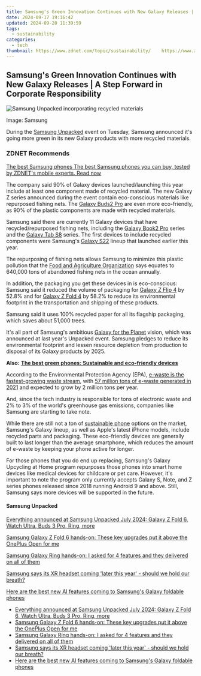 ```yaml
---
title: Samsung's Green Innovation Continues with New Galaxy Releases | A Step Forward in Corporate Responsibility
date: 2024-09-17 19:16:42
updated: 2024-09-20 11:39:59
tags:
  - sustainability
categories:
  - tech
thumbnail: https://www.zdnet.com/topic/sustainability/    https://www.zdnet.com/a/img/resize/5a0efb2eed9af323fc523c6012ed4a57b944be31/2022/08/10/107b923e-e957-44bf-9143-a10a8892264f/samsung-unpacked-aug-2022-sustainability-recycling.jpg?width=170&height=96&fit=crop&auto=webp
---
```


## Samsung's Green Innovation Continues with New Galaxy Releases | A Step Forward in Corporate Responsibility

![Samsung Unpacked incorporating recycled materials](https://www.zdnet.com/a/img/resize/8241788ae49a3ec3e52351b79aa1f4bd1e96817c/2022/08/10/107b923e-e957-44bf-9143-a10a8892264f/samsung-unpacked-aug-2022-sustainability-recycling.jpg?auto=webp&width=1280)

Image: Samsung

During the [Samsung Unpacked](https://www.zdnet.com/article/samsung-galaxy-unpacked-galaxy-z-fold-4-z-flip-4-watch-5-pro-and-everything-else-announced/) event on Tuesday, Samsung announced it's going more green in its new Galaxy products with more recycled materials.

### **ZDNET** Recommends

[The best Samsung phones The best Samsung phones you can buy, tested by ZDNET's mobile experts.  Read now](https://www.zdnet.com/article/best-samsung-phone/)

The company said 90% of Galaxy devices launched/launching this year include at least one component made of recycled material. The new Galaxy Z series announced during the event contain eco-conscious materials like repurposed fishing nets. The [Galaxy Buds2 Pro](https://shop-links.co/link/?url=https%3A%2F%2Fwww.samsung.com%2Fus%2Fmobile%2Faudio%2Fheadphones%2Fgalaxy-buds2-pro-bora-purple-sm-r510nlvaxar%2F&publisher_slug=itechdaily19598&exclusive=1) are even more eco-friendly, as 90% of the plastic components are made with recycled materials. 

Samsung said there are currently 11 Galaxy devices that have recycled/repurposed fishing nets, including the [Galaxy Book2 Pro](https://www.zdnet.com/article/samsung-galaxy-book2-pro-360-review/) series and the [Galaxy Tab S8](https://www.zdnet.com/article/samsung-galaxy-tab-s8-ultra-review/) series. The first devices to include recycled components were Samsung's [Galaxy S22](https://www.zdnet.com/article/galaxy-s22-plus-review/) lineup that launched earlier this year. 

The repurposing of fishing nets allows Samsung to minimize this plastic pollution that the [Food and Agriculture Organization](https://www.fao.org/fileadmin/user%5Fupload/newsroom/docs/Ghost%5Ffishing%5Freport.pdf) says equates to 640,000 tons of abandoned fishing nets in the ocean annually. 

In addition, the packaging you get these devices in is eco-conscious: Samsung said it reduced the volume of packaging for [Galaxy Z Flip 4](https://shop-links.co/link/?url=https%3A%2F%2Fwww.samsung.com%2Fus%2Fsmartphones%2Fgalaxy-z-flip4%2Fbuy%2F&publisher_slug=itechdaily19598&exclusive=1) by 52.8% and for [Galaxy Z Fold 4](https://shop-links.co/link/?url=https%3A%2F%2Fwww.samsung.com%2Fus%2Fsmartphones%2Fgalaxy-z-fold4%2Fbuy%2F&publisher_slug=itechdaily19598&exclusive=1) by 58.2% to reduce its environmental footprint in the transportation and shipping of these products.

Samsung said it uses 100% recycled paper for all its flagship packaging, which saves about 51,000 trees. 

It's all part of Samsung's ambitious [Galaxy for the Planet](https://shop-links.co/link/?exclusive=1&publisher_slug=itechdaily19598&url=https%3A%2F%2Fnews.samsung.com%2Fus%2Fsamsung-galaxy-for-the-planet-samsung-sustainability-mobile%2F) vision, which was announced at last year's Unpacked event. Samsung pledges to reduce its environmental footprint and lessen resource depletion from production to disposal of its Galaxy products by 2025.

**Also:** [**The best green phones: Sustainable and eco-friendly devices**](https://www.zdnet.com/home-and-office/sustainability/best-green-phone/#:~:text=What%20is%20the%20best%20green,our%20top%20pick%20for%20sustainability.)

According to the Environmental Protection Agency (EPA), [e-waste is the fastest-growing waste stream](https://www.dosomething.org/us/facts/11-facts-about-e-waste), with [57 million tons of e-waste generated in 2021](https://www.weforum.org/agenda/2021/10/2021-years-e-waste-outweigh-great-wall-of-china/) and expected to grow by 2 million tons per year. 

And, since the tech industry is responsible for tons of electronic waste and 2% to 3% of the world's greenhouse gas emissions, companies like Samsung are starting to take note. 

While there are still not a ton of [sustainable phone](https://www.zdnet.com/home-and-office/sustainability/best-green-phone/) options on the market, Samsung's Galaxy lineup, as well as Apple's latest iPhone models, include recycled parts and packaging. These eco-friendly devices are generally built to last longer than the average smartphone, which reduces the amount of e-waste by keeping your phone active for longer. 

For those phones that you do end up replacing, Samsung's Galaxy Upcycling at Home program repurposes those phones into smart home devices like medical devices for childcare or pet care. However, it's important to note the program only currently accepts Galaxy S, Note, and Z series phones released since 2018 running Android 9 and above. Still, Samsung says more devices will be supported in the future.

#### Samsung Unpacked

[Everything announced at Samsung Unpacked July 2024: Galaxy Z Fold 6, Watch Ultra, Buds 3 Pro, Ring, more](https://www.zdnet.com/article/what-you-missed-at-samsung-unpacked-july-2024-galaxy-z-fold-6-watch-ultra-ring-ai-more/ "Everything announced at Samsung Unpacked July 2024: Galaxy Z Fold 6, Watch Ultra, Buds 3 Pro, Ring, more")

[Samsung Galaxy Z Fold 6 hands-on: These key upgrades put it above the OnePlus Open for me](https://www.zdnet.com/article/i-went-hands-on-with-samsungs-galaxy-z-fold-6-and-it-made-my-oneplus-open-feel-outdated/ "Samsung Galaxy Z Fold 6 hands-on: These key upgrades put it above the OnePlus Open for me")

[Samsung Galaxy Ring hands-on: I asked for 4 features and they delivered on all of them](https://www.zdnet.com/article/samsung-galaxy-ring-hands-on-why-id-ditch-my-oura-for-this-competing-wearable/ "Samsung Galaxy Ring hands-on: I asked for 4 features and they delivered on all of them")

[Samsung says its XR headset coming 'later this year' - should we hold our breath?](https://www.zdnet.com/article/samsungs-upcoming-xr-headset-was-the-biggest-product-teaser-at-unpacked-july-2024/ "Samsung says its XR headset coming 'later this year' - should we hold our breath?")

[Here are the best new AI features coming to Samsung's Galaxy foldable phones](https://www.zdnet.com/article/every-new-ai-feature-coming-to-samsungs-galaxy-z-fold-6-and-z-flip-6-and-how-they-work/ "Here are the best new AI features coming to Samsung's Galaxy foldable phones")

* [Everything announced at Samsung Unpacked July 2024: Galaxy Z Fold 6, Watch Ultra, Buds 3 Pro, Ring, more](https://www.zdnet.com/article/what-you-missed-at-samsung-unpacked-july-2024-galaxy-z-fold-6-watch-ultra-ring-ai-more/ "Everything announced at Samsung Unpacked July 2024: Galaxy Z Fold 6, Watch Ultra, Buds 3 Pro, Ring, more")
* [Samsung Galaxy Z Fold 6 hands-on: These key upgrades put it above the OnePlus Open for me](https://www.zdnet.com/article/i-went-hands-on-with-samsungs-galaxy-z-fold-6-and-it-made-my-oneplus-open-feel-outdated/ "Samsung Galaxy Z Fold 6 hands-on: These key upgrades put it above the OnePlus Open for me")
* [Samsung Galaxy Ring hands-on: I asked for 4 features and they delivered on all of them](https://www.zdnet.com/article/samsung-galaxy-ring-hands-on-why-id-ditch-my-oura-for-this-competing-wearable/ "Samsung Galaxy Ring hands-on: I asked for 4 features and they delivered on all of them")
* [Samsung says its XR headset coming 'later this year' - should we hold our breath?](https://www.zdnet.com/article/samsungs-upcoming-xr-headset-was-the-biggest-product-teaser-at-unpacked-july-2024/ "Samsung says its XR headset coming 'later this year' - should we hold our breath?")
* [Here are the best new AI features coming to Samsung's Galaxy foldable phones](https://www.zdnet.com/article/every-new-ai-feature-coming-to-samsungs-galaxy-z-fold-6-and-z-flip-6-and-how-they-work/ "Here are the best new AI features coming to Samsung's Galaxy foldable phones")

<ins class="adsbygoogle"
     style="display:block"
     data-ad-format="autorelaxed"
     data-ad-client="ca-pub-7571918770474297"
     data-ad-slot="1223367746"></ins>



<ins class="adsbygoogle"
     style="display:block"
     data-ad-client="ca-pub-7571918770474297"
     data-ad-slot="8358498916"
     data-ad-format="auto"
     data-full-width-responsive="true"></ins>
